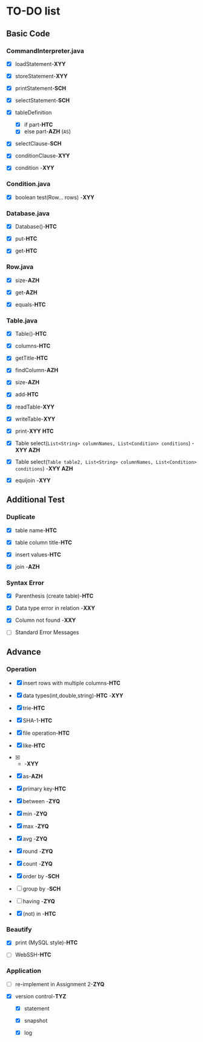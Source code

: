 # TO-DO list

## Basic Code

### CommandInterpreter.java

- [x] loadStatement-**XYY**

- [x] storeStatement-**XYY**

- [x] printStatement-**SCH**

- [x] selectStatement-**SCH**

- [x] tableDefinition 
	- [x] if part-**HTC**
	- [x] else part-**AZH** (`AS`)

- [x] selectClause-**SCH**

- [x] conditionClause-**XYY**

- [x] condition -**XYY**

### Condition.java

- [x] boolean test(Row... rows) -**XYY**

### Database.java

- [x] Database()-**HTC**

- [x] put-**HTC**

- [x] get-**HTC**

### Row.java

- [x] size-**AZH**

- [x] get-**AZH**

- [x] equals-**HTC**

### Table.java

- [x] Table()-**HTC**

- [x] columns-**HTC**

- [x] getTitle-**HTC**

- [x] findColumn-**AZH**

- [x] size-**AZH**

- [x] add-**HTC** 

- [x] readTable-**XYY**

- [x] writeTable-**XYY**

- [x] print-**XYY** **HTC**

- [x] Table select(`List<String> columnNames, List<Condition> conditions`) -**XYY** **AZH**

- [x] Table select(`Table table2, List<String> columnNames, List<Condition> conditions`) -**XYY** **AZH**

- [x] equijoin -**XYY**

## Additional Test

### Duplicate

- [x] table name-**HTC**

- [x] table column title-**HTC**

- [x] insert values-**HTC**

- [x] join -**AZH**

### Syntax Error

- [x] Parenthesis (create table)-**HTC**

- [x] Data type error in relation -**XXY**

- [x] Column not found -**XXY**

- [ ] Standard Error Messages

## Advance

### Operation

- [x] insert rows with multiple columns-**HTC**

- [x] data types(int,double,string)-**HTC** -**XYY**

- [x] trie-**HTC**

- [x] SHA-1-**HTC**

- [x] file operation-**HTC**

- [x] like-**HTC**

- [x] * -**XYY**

- [x] as-**AZH**

- [x] primary key-**HTC**

- [x] between -**ZYQ**

- [x] min -**ZYQ**

- [x] max -**ZYQ**

- [x] avg -**ZYQ**

- [x] round -**ZYQ**

- [x] count -**ZYQ**

- [x] order by -**SCH**

- [ ] group by -**SCH**

- [ ] having -**ZYQ**

- [x] (not) in -**HTC**

### Beautify

- [x] print (MySQL style)-**HTC**

- [ ] WebSSH-**HTC**

### Application

- [ ] re-implement in Assignment 2-**ZYQ**

- [x] version control-**TYZ**
	- [x] statement
	- [x] snapshot
	- [x] log



